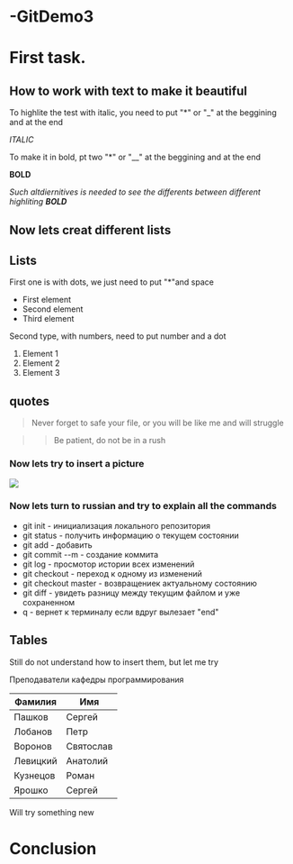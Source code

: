 # -GitDemo3

# First task.

## How to work with text to make it beautiful

To highlite the test with italic, you need to put "*" or "_" at the beggining and at the end

*ITALIC*

To make it in bold, pt two "*" or "__" at the beggining and at the end

**BOLD**

*Such altdiernitives is needed to see the differents between different highliting  **BOLD***


## Now lets creat different lists
## Lists

First one is with dots, we just need to put "*"and space
* First element
* Second element
* Third element

Second type, with numbers, need to put number and a dot

1. Element 1
2. Element 2
3. Element 3

## quotes

> Never forget to safe your file, or you will be like me and will struggle

>> Be patient, do not be in a rush

### Now lets try to insert a picture

![](https://file%2B.vscode-resource.vscode-cdn.net/Users/zlata/Desktop/First%20task/Success.jpeg?version%3D1655350778473)

### Now lets turn to russian and try to explain all the commands
* git init - инициализация локального репозитория
* git status - получить информацию о текущем состоянии
* git add - добавить
* git commit --m - создание коммита
* git log - просмотор истории всех изменений
* git checkout - переход к одному из изменений
* git checkout master - возвращениек актуальному состоянию
* git diff - увидеть разницу между текущим файлом и уже сохраненном
* q - вернет к терминалу если вдруг вылезает "end"

## Tables
 
 Still do not understand how to insert them, but let me try

 Преподаватели кафедры программирования

Фамилия	|Имя
--------|----
Пашков|Сергей
|Лобанов|Петр	
|Воронов|Святослав
|Левицкий|Анатолий
|Кузнецов|Роман
|Ярошко	|Сергей	


Will try something new


# Conclusion